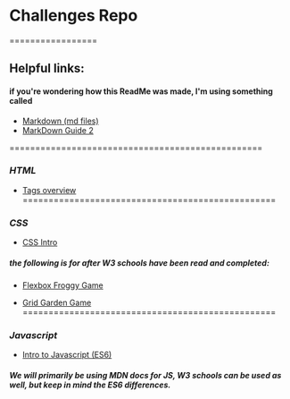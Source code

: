 # Challenges Repo
=================

## Helpful links:

#### if you're wondering how this ReadMe was made, I'm using something called 
- [Markdown (md files)](https://github.com/adam-p/markdown-here/wiki/Markdown-Cheatsheet)
- [MarkDown Guide 2](https://www.markdownguide.org/basic-syntax/)

=================================================

### *HTML*

- [Tags overview](https://www.w3schools.com/tags/)
=================================================

### *CSS*

- [CSS Intro](https://www.w3schools.com/css/css_intro.asp)

##### the following is for after W3 schools have been read and completed:
- [Flexbox Froggy Game](https://flexboxfroggy.com/)

- [Grid Garden Game](https://cssgridgarden.com/)
=================================================

### *Javascript*

- [Intro to Javascript (ES6)](https://developer.mozilla.org/en-US/docs/Web/JavaScript/Language_overview)
##### We will primarily be using MDN docs for JS, W3 schools can be used as well, but keep in mind the ES6 differences. 

